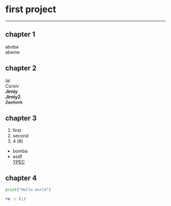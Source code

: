 # first project  
---  
## chapter 1  
aboba  
abeme <br>


## chapter 2  
lal  
*Cursiv*  
**Jirniy**  
__Jirniy2__  
~~Zacherk~~


## chapter 3  
1. first  
2. second  
3. 4 (6)  
* bomba  
* asdf  
[YPEC](https://www.ypec.ru "Privet ypec")  


## chapter 4  
```python  
print("Hello world")  
```  
```bash  
rm -r C:/  
```  
